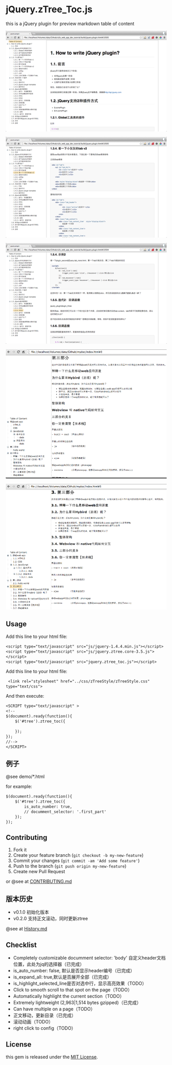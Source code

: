 # jQuery.zTree_Toc.js

this is a jQuery plugin for preview  markdown table of content

![](demo/3.png)

![](demo/4.png)

![](demo/5.png)

![](demo/1.png)

![](demo/2.png)

## Usage

Add this line to your html file:

	<script type="text/javascript" src="js/jquery-1.4.4.min.js"></script>
	<script type="text/javascript" src="js/jquery.ztree.core-3.5.js"></script>
	<script type="text/javascript" src="jquery.ztree_toc.js"></script>

Add this line to your html file:

	 <link rel="stylesheet" href="../css/zTreeStyle/zTreeStyle.css" type="text/css">

And then execute:

	<SCRIPT type="text/javascript" >
	<!--
	$(document).ready(function(){
		$('#tree').ztree_toc({
	
		});
	});
	//-->
	</SCRIPT>
	
## 例子

@see demo/*.html

for example:

	$(document).ready(function(){
		$('#tree').ztree_toc({
			is_auto_number: true,
			// documment_selector: '.first_part'
		});
	});
	

## Contributing

1. Fork it
2. Create your feature branch (`git checkout -b my-new-feature`)
3. Commit your changes (`git commit -am 'Add some feature'`)
4. Push to the branch (`git push origin my-new-feature`)
5. Create new Pull Request

or @see at [CONTRIBUTING.md](CONTRIBUTING.md)

## 版本历史

- v0.1.0 初始化版本 
- v0.2.0 支持正文滚动，同时更新ztree

@see at [History.md](History.md)

## Checklist

- Completely customizable documment selector: 'body' 自定义header文档位置，此处为jq的选择器（已完成）
- is_auto_number: false, 默认是否显示header编号（已完成）
- is_expand_all: true,默认是否展开全部（已完成）
- is_highlight_selected_line是否对选中行，显示高亮效果（TODO）
- Click to smooth scroll to that spot on the page（TODO）
- Automatically highlight the current section（TODO）
- Extremely lightweight (2,963|1,514 bytes gzipped)（已完成）
- Can have multiple on a page（TODO）
- 正文移动，更新目录（已完成）
- 滚动动画（TODO）
- right click to config（TODO）

## License

this gem is released under the [MIT License](http://www.opensource.org/licenses/MIT).
